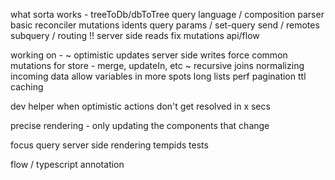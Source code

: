 what sorta works -
treeToDb/dbToTree
query language / composition
parser
basic reconciler
mutations
idents
query params / set-query
send / remotes
subquery / routing !!
server side reads
fix mutations api/flow

working on -
~ optimistic updates
server side writes
force
common mutations for store - merge, updateIn, etc
~ recursive joins
normalizing incoming data
allow variables in more spots
long lists perf
pagination
ttl caching

dev helper when optimistic actions don't get resolved in x secs

precise rendering - only updating the components that change

focus query
server side rendering
tempids
tests

flow / typescript annotation